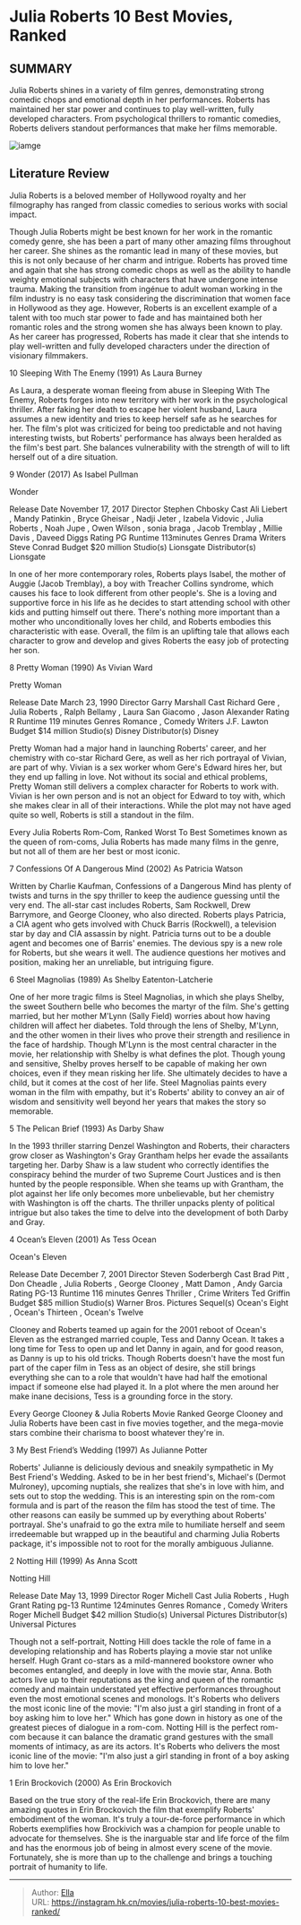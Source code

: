 # Julia Roberts  10 Best Movies, Ranked


## SUMMARY 


 Julia Roberts shines in a variety of film genres, demonstrating strong comedic chops and emotional depth in her performances. 
 Roberts has maintained her star power and continues to play well-written, fully developed characters. 
 From psychological thrillers to romantic comedies, Roberts delivers standout performances that make her films memorable. 

![iamge](https://static1.srcdn.com/wordpress/wp-content/uploads/2024/01/juliaroberts_nottinghill_oceans11_prettywoman.jpg)

## Literature Review

Julia Roberts is a beloved member of Hollywood royalty and her filmography has ranged from classic comedies to serious works with social impact.




Though Julia Roberts might be best known for her work in the romantic comedy genre, she has been a part of many other amazing films throughout her career. She shines as the romantic lead in many of these movies, but this is not only because of her charm and intrigue. Roberts has proved time and again that she has strong comedic chops as well as the ability to handle weighty emotional subjects with characters that have undergone intense trauma.
Making the transition from ingénue to adult woman working in the film industry is no easy task considering the discrimination that women face in Hollywood as they age. However, Roberts is an excellent example of a talent with too much star power to fade and has maintained both her romantic roles and the strong women she has always been known to play. As her career has progressed, Roberts has made it clear that she intends to play well-written and fully developed characters under the direction of visionary filmmakers.









 








 10  Sleeping With The Enemy (1991) 
As Laura Burney
        

As Laura, a desperate woman fleeing from abuse in Sleeping With The Enemy, Roberts forges into new territory with her work in the psychological thriller. After faking her death to escape her violent husband, Laura assumes a new identity and tries to keep herself safe as he searches for her. The film&#39;s plot was criticized for being too predictable and not having interesting twists, but Roberts&#39; performance has always been heralded as the film&#39;s best part. She balances vulnerability with the strength of will to lift herself out of a dire situation.





 9  Wonder (2017) 
As Isabel Pullman


 







  Wonder  


  Release Date    November 17, 2017     Director    Stephen Chbosky     Cast    Ali Liebert , Mandy Patinkin , Bryce Gheisar , Nadji Jeter , Izabela Vidovic , Julia Roberts , Noah Jupe , Owen Wilson , sonia braga , Jacob Tremblay , Millie Davis , Daveed Diggs     Rating    PG     Runtime    113minutes     Genres    Drama     Writers    Steve Conrad     Budget    $20 million     Studio(s)    Lionsgate     Distributor(s)    Lionsgate    


In one of her more contemporary roles, Roberts plays Isabel, the mother of Auggie (Jacob Tremblay), a boy with Treacher Collins syndrome, which causes his face to look different from other people&#39;s. She is a loving and supportive force in his life as he decides to start attending school with other kids and putting himself out there. There&#39;s nothing more important than a mother who unconditionally loves her child, and Roberts embodies this characteristic with ease. Overall, the film is an uplifting tale that allows each character to grow and develop and gives Roberts the easy job of protecting her son.





 8  Pretty Woman (1990) 
As Vivian Ward
        

  Pretty Woman  


  Release Date    March 23, 1990     Director    Garry Marshall     Cast    Richard Gere , Julia Roberts , Ralph Bellamy , Laura San Giacomo , Jason Alexander     Rating    R     Runtime    119 minutes     Genres    Romance , Comedy     Writers    J.F. Lawton     Budget    $14 million     Studio(s)    Disney     Distributor(s)    Disney    


Pretty Woman had a major hand in launching Roberts&#39; career, and her chemistry with co-star Richard Gere, as well as her rich portrayal of Vivian, are part of why. Vivian is a sex worker whom Gere&#39;s Edward hires her, but they end up falling in love. Not without its social and ethical problems, Pretty Woman still delivers a complex character for Roberts to work with. Vivian is her own person and is not an object for Edward to toy with, which she makes clear in all of their interactions. While the plot may not have aged quite so well, Roberts is still a standout in the film.
            
 
 Every Julia Roberts Rom-Com, Ranked Worst To Best 
Sometimes known as the queen of rom-coms, Julia Roberts has made many films in the genre, but not all of them are her best or most iconic. 








 7  Confessions Of A Dangerous Mind (2002) 
As Patricia Watson
        

Written by Charlie Kaufman, Confessions of a Dangerous Mind has plenty of twists and turns in the spy thriller to keep the audience guessing until the very end. The all-star cast includes Roberts, Sam Rockwell, Drew Barrymore, and George Clooney, who also directed. Roberts plays Patricia, a CIA agent who gets involved with Chuck Barris (Rockwell), a television star by day and CIA assassin by night. Patricia turns out to be a double agent and becomes one of Barris&#39; enemies. The devious spy is a new role for Roberts, but she wears it well. The audience questions her motives and position, making her an unreliable, but intriguing figure.





 6  Steel Magnolias (1989) 
As Shelby Eatenton-Latcherie
        

One of her more tragic films is Steel Magnolias, in which she plays Shelby, the sweet Southern belle who becomes the martyr of the film. She&#39;s getting married, but her mother M&#39;Lynn (Sally Field) worries about how having children will affect her diabetes. Told through the lens of Shelby, M&#39;Lynn, and the other women in their lives who prove their strength and resilience in the face of hardship. Though M&#39;Lynn is the most central character in the movie, her relationship with Shelby is what defines the plot.
Though young and sensitive, Shelby proves herself to be capable of making her own choices, even if they mean risking her life. She ultimately decides to have a child, but it comes at the cost of her life. Steel Magnolias paints every woman in the film with empathy, but it&#39;s Roberts&#39; ability to convey an air of wisdom and sensitivity well beyond her years that makes the story so memorable.





 5  The Pelican Brief (1993) 
As Darby Shaw


 







In the 1993 thriller starring Denzel Washington and Roberts, their characters grow closer as Washington&#39;s Gray Grantham helps her evade the assailants targeting her. Darby Shaw is a law student who correctly identifies the conspiracy behind the murder of two Supreme Court Justices and is then hunted by the people responsible. When she teams up with Grantham, the plot against her life only becomes more unbelievable, but her chemistry with Washington is off the charts. The thriller unpacks plenty of political intrigue but also takes the time to delve into the development of both Darby and Gray. 





 4  Ocean’s Eleven (2001) 
As Tess Ocean
        

  Ocean&#39;s Eleven  


  Release Date    December 7, 2001     Director    Steven Soderbergh     Cast    Brad Pitt , Don Cheadle , Julia Roberts , George Clooney , Matt Damon , Andy Garcia     Rating    PG-13     Runtime    116 minutes     Genres    Thriller , Crime     Writers    Ted Griffin     Budget    $85 million     Studio(s)    Warner Bros. Pictures     Sequel(s)    Ocean&#39;s Eight , Ocean&#39;s Thirteen , Ocean&#39;s Twelve    


Clooney and Roberts teamed up again for the 2001 reboot of Ocean&#39;s Eleven as the estranged married couple, Tess and Danny Ocean. It takes a long time for Tess to open up and let Danny in again, and for good reason, as Danny is up to his old tricks. Though Roberts doesn&#39;t have the most fun part of the caper film in Tess as an object of desire, she still brings everything she can to a role that wouldn&#39;t have had half the emotional impact if someone else had played it. In a plot where the men around her make inane decisions, Tess is a grounding force in the story.
            
 
 Every George Clooney &amp; Julia Roberts Movie Ranked 
George Clooney and Julia Roberts have been cast in five movies together, and the mega-movie stars combine their charisma to boost whatever they&#39;re in.








 3  My Best Friend’s Wedding (1997) 
As Julianne Potter
        

Roberts&#39; Julianne is deliciously devious and sneakily sympathetic in My Best Friend&#39;s Wedding. Asked to be in her best friend&#39;s, Michael&#39;s (Dermot Mulroney), upcoming nuptials, she realizes that she&#39;s in love with him, and sets out to stop the wedding. This is an interesting spin on the rom-com formula and is part of the reason the film has stood the test of time. The other reasons can easily be summed up by everything about Roberts&#39; portrayal. She&#39;s unafraid to go the extra mile to humiliate herself and seem irredeemable but wrapped up in the beautiful and charming Julia Roberts package, it&#39;s impossible not to root for the morally ambiguous Julianne.





 2  Notting Hill (1999) 
As Anna Scott
        

  Notting Hill  


  Release Date    May 13, 1999     Director    Roger Michell     Cast    Julia Roberts , Hugh Grant     Rating    pg-13     Runtime    124minutes     Genres    Romance , Comedy     Writers    Roger Michell     Budget    $42 million     Studio(s)    Universal Pictures     Distributor(s)    Universal Pictures    


Though not a self-portrait, Notting Hill does tackle the role of fame in a developing relationship and has Roberts playing a movie star not unlike herself. Hugh Grant co-stars as a mild-mannered bookstore owner who becomes entangled, and deeply in love with the movie star, Anna. Both actors live up to their reputations as the king and queen of the romantic comedy and maintain understated yet effective performances throughout even the most emotional scenes and monologs.
It&#39;s Roberts who delivers the most iconic line of the movie: &#34;I&#39;m also just a girl standing in front of a boy asking him to love her.&#34; Which has gone down in history as one of the greatest pieces of dialogue in a rom-com. Notting Hill is the perfect rom-com because it can balance the dramatic grand gestures with the small moments of intimacy, as are its actors.
It&#39;s Roberts who delivers the most iconic line of the movie: &#34;I&#39;m also just a girl standing in front of a boy asking him to love her.&#34; 






 1  Erin Brockovich (2000) 
As Erin Brockovich


 







Based on the true story of the real-life Erin Brockovich, there are many amazing quotes in Erin Brockovich the film that exemplify Roberts&#39; embodiment of the woman. It&#39;s truly a tour-de-force performance in which Roberts exemplifies how Brockivich was a champion for people unable to advocate for themselves. She is the inarguable star and life force of the film and has the enormous job of being in almost every scene of the movie. Fortunately, she is more than up to the challenge and brings a touching portrait of humanity to life. 

---

> Author: [Ella](https://instagram.hk.cn/)  
> URL: https://instagram.hk.cn/movies/julia-roberts-10-best-movies-ranked/  

